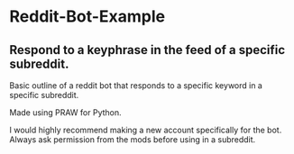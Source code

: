 # Reddit-Bot-Example
## Respond to a keyphrase in the feed of a specific subreddit.
Basic outline of a reddit bot that responds to a specific keyword in a specific subreddit.

Made using PRAW for Python.

I would highly recommend making a new account specifically for the bot. Always ask permission from the mods before using in a subreddit.
